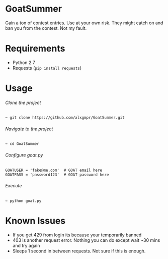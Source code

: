 # GoatSummer

Gain a ton of contest entries. Use at your own risk. They might catch on and ban you from the contest. Not my fault.

# Requirements

* Python 2.7
* Requests (`pip install requests`)

# Usage

###### Clone the project
`~ git clone https://github.com/alxgmpr/GoatSummer.git`
###### Navigate to the project
`~ cd GoatSummer`
###### Configure goat.py
```
GOATUSER = 'fake@me.com'  # GOAT email here
GOATPASS = 'password123'  # GOAT password here
```
###### Execute
`~ python goat.py`

# Known Issues

* If you get 429 from login its because your temporarily banned
* 403 is another request error. Nothing you can do except wait ~30 mins and try again
* Sleeps 1 second in between requests. Not sure if this is enough.